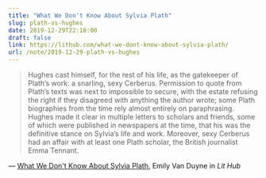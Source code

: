 ```yaml
---
title: "What We Don't Know About Sylvia Plath"
slug: plath-vs-hughes
date: 2019-12-29T22:18:00
draft: false
link: https://lithub.com/what-we-dont-know-about-sylvia-plath/
url: /note/2019-12-29-plath-vs-hughes
---
```


> Hughes cast himself, for the rest of his life, as the gatekeeper of Plath’s work: a snarling, sexy Cerberus. Permission to quote from Plath’s texts was next to impossible to secure, with the estate refusing the right if they disagreed with anything the author wrote; some Plath biographies from the time rely almost entirely on paraphrasing. Hughes made it clear in multiple letters to scholars and friends, some of which were published in newspapers at the time, that his was the definitive stance on Sylvia’s life and work. Moreover, sexy Cerberus had an affair with at least one Plath scholar, the British journalist Emma Tennant.

— [What We Don't Know About Sylvia Plath](https://lithub.com/what-we-dont-know-about-sylvia-plath/), Emily Van Duyne in _Lit Hub_
